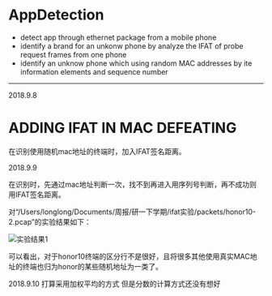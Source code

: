 # AppDetection
- detect app through ethernet package from a mobile phone
- identify a brand for an unkonw phone by analyze the IFAT of probe request frames from one phone
- identify an unknow phone which using random MAC addresses by ite information elements and sequence number

---

2018.9.8
# ADDING IFAT IN MAC DEFEATING
在识别使用随机mac地址的终端时，加入IFAT签名距离。

2018.9.9

在识别时，先通过mac地址判断一次，找不到再进入用序列号判断，再不成功则用IFAT签名距离。

对“/Users/longlong/Documents/周报/研一下学期/ifat实验/packets/honor10-2.pcap”的实验结果如下：

![实验结果1](/Users/longlong/Desktop/实验数据截图/WX20180910-095624.png)

可以看出，对于honor10终端的区分行不是很好，且将很多其他使用真实MAC地址的终端也归为honor的某些随机地址为一类了。

2018.9.10
打算采用加权平均的方式
但是分数的计算方式还没有想好





